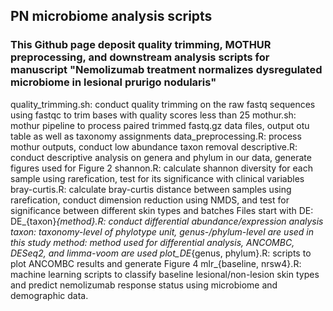 ## PN microbiome analysis scripts

### This Github page deposit quality trimming, MOTHUR preprocessing, and downstream analysis scripts for manuscript "Nemolizumab treatment normalizes dysregulated microbiome in lesional prurigo nodularis"

quality_trimming.sh: conduct quality trimming on the raw fastq sequences using fastqc to trim bases with quality scores less than 25
mothur.sh: mothur pipeline to process paired trimmed fastq.gz data files, output otu table as well as taxonomy assignments
data_preprocessing.R: process mothur outputs, conduct low abundance taxon removal
descriptive.R: conduct descriptive analysis on genera and phylum in our data, generate figures used for Figure 2
shannon.R: calculate shannon diversity for each sample using rarefication, test for its significance with clinical variables
bray-curtis.R: calculate bray-curtis distance between samples using rarefication, conduct dimension reduction using NMDS, and test for significance between different skin types and batches
Files start with DE: DE_{taxon}_{method}.R: conduct differential abundance/expression analysis
    taxon: taxonomy-level of phylotype unit, genus-/phylum-level are used in this study
    method: method used for differential analysis, ANCOMBC, DESeq2, and limma-voom are used
plot_DE_{genus, phylum}.R: scripts to plot ANCOMBC results and generate Figure 4
mlr_{baseline, nrsw4}.R: machine learning scripts to classify baseline lesional/non-lesion skin types and predict nemolizumab response status using microbiome and demographic data.
